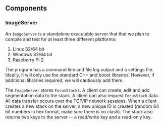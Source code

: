 ## Components
### ImageServer

An `ImageServer` is a standalone executable server that that we plan to compile and test for at least three different platforms:

1. Linux 32/64 bit
2. Windows 32/64 bit
3. Raspberry Pi 2

The program has a command line and file log output and a settings file. Ideally, it will only use the standard C++ and boost libraries. However, if additional libraries required, we will cautiously add them.

The `ImageServer` stores `FocusStack`s. A client can create, edit and add segmentation data to the stack. A client can also request `FocusStack` data. All data transfer occurs over the TCP/IP network sessions. When a client creates a new stack on the server, a new unique ID is created (random 64 bit numbers in hex format, make sure there is no clash). The stack also returns two keys to the server -- a read/write key and a read-only key.
